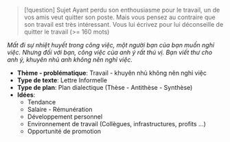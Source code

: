 > [!question] Sujet
> Ayant perdu son enthousiasme pour le travail, un de vos amis veut quitter son poste. Mais vous pensez au contraire que son travail est très intéressant. Vous lui écrivez pour lui déconseille de quitter le travail (>= 160 mots)

_Mất đi sự nhiệt huyết trong công việc, một người bạn của bạn muốn nghỉ việc. Nhưng đối với bạn, công việc của anh ý rất thú vị. Bạn viết thư cho anh ý, khuyên nhủ anh không nên nghỉ việc._

* **Thème - problématique**: Travail - khuyên nhủ không nên nghỉ việc
* **Type de texte**: Lettre Informelle
* **Type de plan**: Plan dialectique (Thèse - Antithèse - Synthèse)
* **Idées**: 
	* Tendance
	* Salaire - Rémunération
	* Développement personnel
	* Environnement de travail (Collègues, infrastructures, profits ...)
	* Opportunité de promotion
